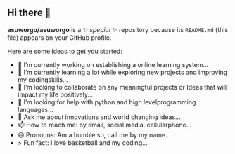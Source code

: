 ## Hi there 👋



**asuworgo/asuworgo** is a ✨ _special_ ✨ repository because its `README.md` (this file) appears on your GitHub profile.

Here are some ideas to get you started:

- 🔭 I’m currently working on establishing a online learning system...
- 🌱 I’m currently learning a lot while exploring new projects and improving my codingskills...
- 👯 I’m looking to collaborate on any meaningful projects or Ideas that will impact my life positively...
- 🤔 I’m looking for help with python and high levelprogramming languages...
- 💬 Ask me about innovations and world changing ideas...
- 📫 How to reach me: by email, social media, cellularphone...
- 😄 Pronouns: Am a humble so, call me by my name...
- ⚡ Fun fact: I love basketball and my coding...

